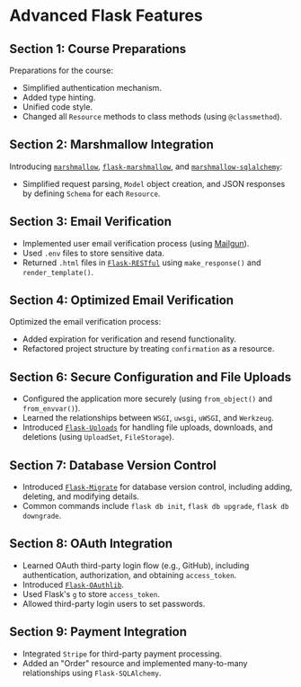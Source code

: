 # Advanced Flask Features

## Section 1: Course Preparations
Preparations for the course:

- Simplified authentication mechanism.
- Added type hinting.
- Unified code style.
- Changed all `Resource` methods to class methods (using `@classmethod`).

## Section 2: Marshmallow Integration
Introducing [`marshmallow`](https://pypi.org/project/marshmallow/), [`flask-marshmallow`](https://pypi.org/project/flask-marshmallow/), and [`marshmallow-sqlalchemy`](https://pypi.org/project/marshmallow-sqlalchemy/):

- Simplified request parsing, `Model` object creation, and JSON responses by defining `Schema` for each `Resource`.

## Section 3: Email Verification
- Implemented user email verification process (using [Mailgun](https://www.mailgun.com/)).
- Used `.env` files to store sensitive data.
- Returned `.html` files in [`Flask-RESTful`](https://pypi.org/project/Flask-RESTful/) using `make_response()` and `render_template()`.

## Section 4: Optimized Email Verification
Optimized the email verification process:

- Added expiration for verification and resend functionality.
- Refactored project structure by treating `confirmation` as a resource.

## Section 6: Secure Configuration and File Uploads
- Configured the application more securely (using `from_object()` and `from_envvar()`).
- Learned the relationships between `WSGI`, `uwsgi`, `uWSGI`, and `Werkzeug`.
- Introduced [`Flask-Uploads`](https://pypi.org/project/Flask-Uploads/) for handling file uploads, downloads, and deletions (using `UploadSet`, `FileStorage`).

## Section 7: Database Version Control
- Introduced [`Flask-Migrate`](https://pypi.org/project/Flask-Migrate/) for database version control, including adding, deleting, and modifying details.
- Common commands include `flask db init`, `flask db upgrade`, `flask db downgrade`.

## Section 8: OAuth Integration
- Learned OAuth third-party login flow (e.g., GitHub), including authentication, authorization, and obtaining `access_token`.
- Introduced [`Flask-OAuthlib`](https://pypi.org/project/Flask-OAuthlib/).
- Used Flask's `g` to store `access_token`.
- Allowed third-party login users to set passwords.

## Section 9: Payment Integration
- Integrated `Stripe` for third-party payment processing.
- Added an "Order" resource and implemented many-to-many relationships using `Flask-SQLAlchemy`.

